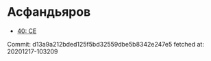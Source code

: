 # Асфандьяров
- [40: CE](40.md)

Commit: d13a9a212bded125f5bd32559dbe5b8342e247e5
 fetched at: 20201217-103209
